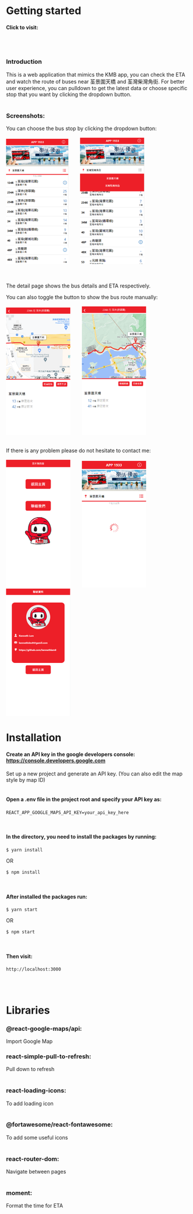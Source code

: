 # Getting started

#### Click to visit: 
<br/>
<br/>

### Introduction 

This is a web application that mimics the KMB app, you can check the ETA and watch the route of buses near 荃景圍天橋 and 荃灣柴灣角街. For better user experience, you can pulldown to get the latest data or choose specific stop that you want by clicking the dropdown button. 
<br/>
<br/>

### Screenshots:

You can choose the bus stop by clicking the dropdown button:
<br/>
<br/>
<img src="./kmb-eta/src/assets/image/kmb-01.png" width="34%">&nbsp;&nbsp;&nbsp;&nbsp;&nbsp;&nbsp;&nbsp;&nbsp;<img src="./kmb-eta/src/assets/image/kmb-05.png" width="35%">
<br/>
<br/>
<br/>

The detail page shows the bus details and ETA respectively.
<br/>

You can also toggle the button to show the bus route manually:
<br/>
<br/>
<img src="./kmb-eta/src/assets/image/kmb-02.png" width="35%">&nbsp;&nbsp;&nbsp;&nbsp;&nbsp;&nbsp;&nbsp;&nbsp;<img src="./kmb-eta/src/assets/image/kmb-06.png" width="35%">
<br/>
<br/>

If there is any problem please do not hesitate to contact me:
<br/>
<br/>
<img src="./kmb-eta/src/assets/image/kmb-04.png" width="35%">&nbsp;&nbsp;&nbsp;&nbsp;&nbsp;&nbsp;&nbsp;&nbsp;<img src="./kmb-eta/src/assets/image/kmb-07.png" width="35%">
<br/>
<img src="./kmb-eta/src/assets/image/kmb-03.png" width="35%">
<br/>

# Installation

#### Create an API key in the google developers console: https://console.developers.google.com
Set up a new project and generate an API key. (You can also edit the map style by map ID)
<br />
<br />

#### Open a .env file in the project root and specify your API key as:

```
REACT_APP_GOOGLE_MAPS_API_KEY=your_api_key_here
```
<br/>

#### In the directory, you need to install the packages by running:

```
$ yarn install
```
OR

```
$ npm install
```
<br/>

#### After installed the packages run:

```
$ yarn start
```
OR

```
$ npm start
```
<br/>

#### Then visit:

```
http://localhost:3000
```

<br/>
<br/>

# Libraries

### @react-google-maps/api:  
Import Google Map
<br/>

### react-simple-pull-to-refresh:  
Pull down to refresh  
<br/>

### react-loading-icons:
To add loading icon  
<br/>

### @fortawesome/react-fontawesome:
To add some useful icons  
<br/>

### react-router-dom:
Navigate between pages  
<br/>

### moment:
Format the time for ETA